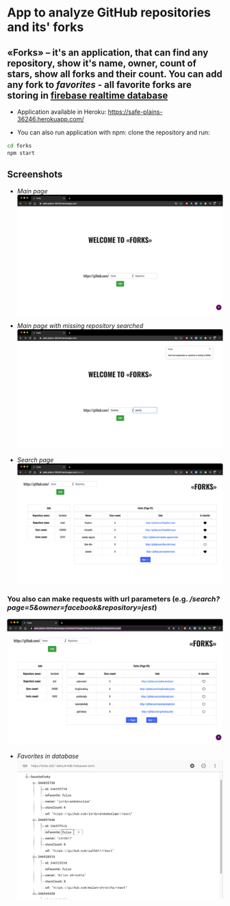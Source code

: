 # App to analyze GitHub repositories and its' forks

## «Forks» – it's an application, that can find any repository, show it's name, owner, count of stars, show all forks and their count. You can add any fork to *favorites* - all favorite forks are storing in [firebase realtime database](https://firebase.google.com/)

- Application available in Heroku: <https://safe-plains-36246.herokuapp.com/>

- You can also run application with npm: clone the repository and run:

```cmd
cd forks
npm start
```

## **Screenshots**

- *Main page*
![Site main page](public/screenshots/main.png)

- *Main page with missing repository searched*
![Site main page](public/screenshots/main_no-repo.png)

- *Search page*
![Site main page](public/screenshots/search.png)

### You also can make requests with url parameters (e.g. */search?page=5&owner=facebook&repository=jest*)

![Site main page](public/screenshots/search_url.png)

- *Favorites in database*
![Site main page](public/screenshots/database.png)
